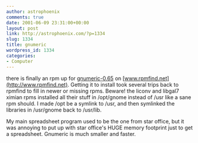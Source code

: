 ```yaml
---
author: astrophoenix
comments: true
date: 2001-06-09 23:31:00+00:00
layout: post
link: http://astrophoenix.com/?p=1334
slug: 1334
title: gnumeric
wordpress_id: 1334
categories:
- Computer
---
```


there is finally an rpm up for [gnumeric-0.65](http://www.gnome.org/projects/gnumeric) on [www.rpmfind.net](http://www.rpmfind.net). Getting it to install took several trips back to rpmfind to fill in newer or missing rpms. Beware! the liconv and libgal7 ximian rpms installed all their stuff in /opt/gnome instead of /usr like a sane rpm should. I made /opt be a symlink to /usr, and then symlinked the libraries in /usr/gnome back to /usr/lib.

 My main spreadsheet program used to be the one from star office, but it was annoying to put up with star office's HUGE memory footprint just to get a spreadsheet. Gnumeric is much smaller and faster.

